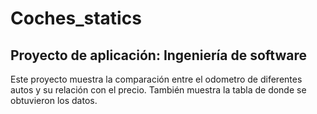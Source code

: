 # Coches_statics
## Proyecto de aplicación: Ingeniería de software
Este proyecto muestra la comparación entre el odometro de diferentes autos y su relación con el precio. También muestra la tabla de donde se obtuvieron los datos.